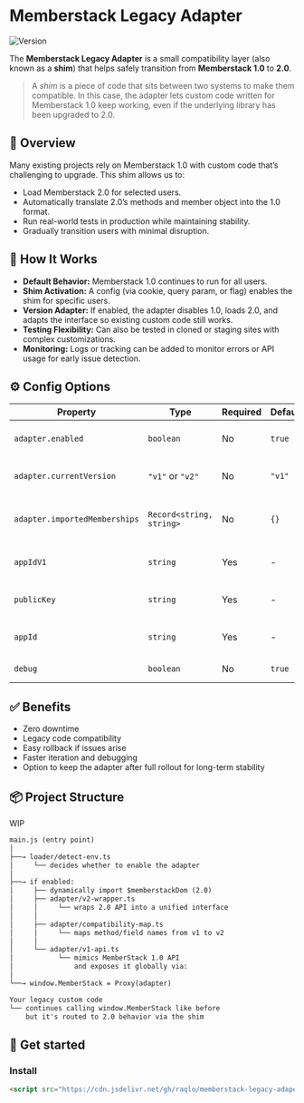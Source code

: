 # Memberstack Legacy Adapter
![Version](https://img.shields.io/badge/version-v0.0.2-blue)


The **Memberstack Legacy Adapter** is a small compatibility layer (also known as a **shim**) that helps safely transition from **Memberstack 1.0** to **2.0**.

> A *shim* is a piece of code that sits between two systems to make them compatible. In this case, the adapter lets custom code written for Memberstack 1.0 keep working, even if the underlying library has been upgraded to 2.0.
## 🚀 Overview

Many existing projects rely on Memberstack 1.0 with custom code that’s challenging to upgrade. This shim allows us to:
- Load Memberstack 2.0 for selected users.
- Automatically translate 2.0’s methods and member object into the 1.0 format.
- Run real-world tests in production while maintaining stability.
- Gradually transition users with minimal disruption.

## 🧩 How It Works

- **Default Behavior:** Memberstack 1.0 continues to run for all users.
- **Shim Activation:** A config (via cookie, query param, or flag) enables the shim for specific users.
- **Version Adapter:** If enabled, the adapter disables 1.0, loads 2.0, and adapts the interface so existing custom code still works.
- **Testing Flexibility:** Can also be tested in cloned or staging sites with complex customizations.
- **Monitoring:** Logs or tracking can be added to monitor errors or API usage for early issue detection.

## ⚙️ Config Options

| Property | Type | Required | Default | Description |
|----------|------|----------|---------|-------------|
| `adapter.enabled` | `boolean` | No | `true` | Enable/disable the adapter functionality |
| `adapter.currentVersion` | `"v1"` or `"v2"` | No | `"v1"` | Memberstack API version to use |
| `adapter.importedMemberships` | `Record<string, string>` | No | `{}` | Mapping of membership IDs for migration |
| `appIdV1` | `string` | Yes | - | Your Memberstack V1 App ID |
| `publicKey` | `string` | Yes | - | Your Memberstack V2 Public Key |
| `appId` | `string` | Yes | - | Your Memberstack V2 App ID |
| `debug` | `boolean` | No | `true` | Enable debug logging |


## ✅ Benefits
- Zero downtime
- Legacy code compatibility
- Easy rollback if issues arise
- Faster iteration and debugging
- Option to keep the adapter after full rollout for long-term stability

## 📦 Project Structure
WIP

```markdown
main.js (entry point)
│
├──→ loader/detect-env.ts
│     └── decides whether to enable the adapter
│
├──→ if enabled:
│     ├── dynamically import $memberstackDom (2.0)
│     ├── adapter/v2-wrapper.ts
│     │     └── wraps 2.0 API into a unified interface
│     │
│     ├── adapter/compatibility-map.ts
│     │     └── maps method/field names from v1 to v2
│     │
│     └── adapter/v1-api.ts
│           └── mimics MemberStack 1.0 API
│               and exposes it globally via:
│
└──→ window.MemberStack = Proxy(adapter)

Your legacy custom code
└── continues calling window.MemberStack like before
    but it's routed to 2.0 behavior via the shim

```

## 🧪 Get started

### Install

```html
<script src="https://cdn.jsdelivr.net/gh/raqlo/memberstack-legacy-adaper@v0.0.2/dist/memberstack-adapter.js"></script>
```

